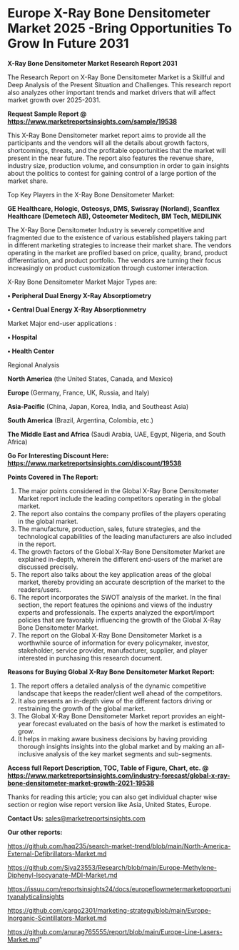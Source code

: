 # Europe X-Ray Bone Densitometer Market 2025 -Bring Opportunities To Grow In Future 2031

<strong>X-Ray Bone Densitometer Market Research Report 2031</strong>

The Research Report on X-Ray Bone Densitometer Market is a Skillful and Deep Analysis of the Present Situation and Challenges. This research report also analyzes other important trends and market drivers that will affect market growth over 2025-2031.

<strong>Request Sample Report @ <a href=https://www.marketreportsinsights.com/sample/19538>https://www.marketreportsinsights.com/sample/19538</a></strong>

This X-Ray Bone Densitometer market report aims to provide all the participants and the vendors will all the details about growth factors, shortcomings, threats, and the profitable opportunities that the market will present in the near future. The report also features the revenue share, industry size, production volume, and consumption in order to gain insights about the politics to contest for gaining control of a large portion of the market share.

Top Key Players in the X-Ray Bone Densitometer Market:

<strong>GE Healthcare, Hologic, Osteosys, DMS, Swissray (Norland), Scanflex Healthcare (Demetech AB), Osteometer Meditech, BM Tech, MEDILINK</strong>

The X-Ray Bone Densitometer Industry is severely competitive and fragmented due to the existence of various established players taking part in different marketing strategies to increase their market share. The vendors operating in the market are profiled based on price, quality, brand, product differentiation, and product portfolio. The vendors are turning their focus increasingly on product customization through customer interaction.

X-Ray Bone Densitometer Market Major Types are:

<strong>• Peripheral Dual Energy X-Ray Absorptiometry

• Central Dual Energy X-Ray Absorptionmetry</strong>

Market Major end-user applications :

<strong>• Hospital

• Health Center</strong>

Regional Analysis

</u><strong><b>North America</b></strong> (the United States, Canada, and Mexico)

<strong><b>Europe </b></strong>(Germany, France, UK, Russia, and Italy)

<strong><b>Asia-Pacific</b></strong> (China, Japan, Korea, India, and Southeast Asia)

<strong><b>South America</b></strong> (Brazil, Argentina, Colombia, etc.)

<strong><b>The Middle East and Africa</b></strong> (Saudi Arabia, UAE, Egypt, Nigeria, and South Africa)

<strong>Go For Interesting Discount Here: <a href=https://www.marketreportsinsights.com/discount/19538>https://www.marketreportsinsights.com/discount/19538</a></strong>

<strong>Points Covered in The Report:</strong>
<ol>
  <li>The major points considered in the Global X-Ray Bone Densitometer Market report include the leading competitors operating in the global market.</li>
  <li>The report also contains the company profiles of the players operating in the global market.</li>
  <li>The manufacture, production, sales, future strategies, and the technological capabilities of the leading manufacturers are also included in the report.</li>
  <li>The growth factors of the Global X-Ray Bone Densitometer Market are explained in-depth, wherein the different end-users of the market are discussed precisely.</li>
  <li>The report also talks about the key application areas of the global market, thereby providing an accurate description of the market to the readers/users.</li>
  <li>The report incorporates the SWOT analysis of the market. In the final section, the report features the opinions and views of the industry experts and professionals. The experts analyzed the export/import policies that are favorably influencing the growth of the Global X-Ray Bone Densitometer Market.</li>
  <li>The report on the Global X-Ray Bone Densitometer Market is a worthwhile source of information for every policymaker, investor, stakeholder, service provider, manufacturer, supplier, and player interested in purchasing this research document.</li>
</ol>
<strong>Reasons for Buying Global X-Ray Bone Densitometer Market Report:</strong>

<ol>
  <li>The report offers a detailed analysis of the dynamic competitive landscape that keeps the reader/client well ahead of the competitors.</li>
  <li>It also presents an in-depth view of the different factors driving or restraining the growth of the global market.</li>
  <li>The Global X-Ray Bone Densitometer Market report provides an eight-year forecast evaluated on the basis of how the market is estimated to grow.</li>
  <li>It helps in making aware business decisions by having providing thorough insights insights into the global market and by making an all-inclusive analysis of the key market segments and sub-segments.</li>
</ol>
<strong>Access full Report Description, TOC, Table of Figure, Chart, etc. @ <a href=https://www.marketreportsinsights.com/industry-forecast/global-x-ray-bone-densitometer-market-growth-2021-19538>https://www.marketreportsinsights.com/industry-forecast/global-x-ray-bone-densitometer-market-growth-2021-19538</a></strong>


Thanks for reading this article; you can also get individual chapter wise section or region wise report version like Asia, United States, Europe.

<strong>Contact Us:</strong>
sales@marketreportsinsights.com

<strong>Our other reports:</strong>

<a href=https://github.com/haq235/search-market-trend/blob/main/North-America-External-Defibrillators-Market.md>https://github.com/haq235/search-market-trend/blob/main/North-America-External-Defibrillators-Market.md</a>

<a href=https://github.com/Siya23553/Research/blob/main/Europe-Methylene-Diphenyl-Isocyanate-MDI-Market.md>https://github.com/Siya23553/Research/blob/main/Europe-Methylene-Diphenyl-Isocyanate-MDI-Market.md</a>

<a href=https://issuu.com/reportsinsights24/docs/europeflowmetermarketopportunityanalyticalinsights>https://issuu.com/reportsinsights24/docs/europeflowmetermarketopportunityanalyticalinsights</a>

<a href=https://github.com/cargo2301/marketing-strategy/blob/main/Europe-Inorganic-Scintillators-Market.md>https://github.com/cargo2301/marketing-strategy/blob/main/Europe-Inorganic-Scintillators-Market.md</a>

<a href=https://github.com/anurag765555/report/blob/main/Europe-Line-Lasers-Market.md>https://github.com/anurag765555/report/blob/main/Europe-Line-Lasers-Market.md</a>"
